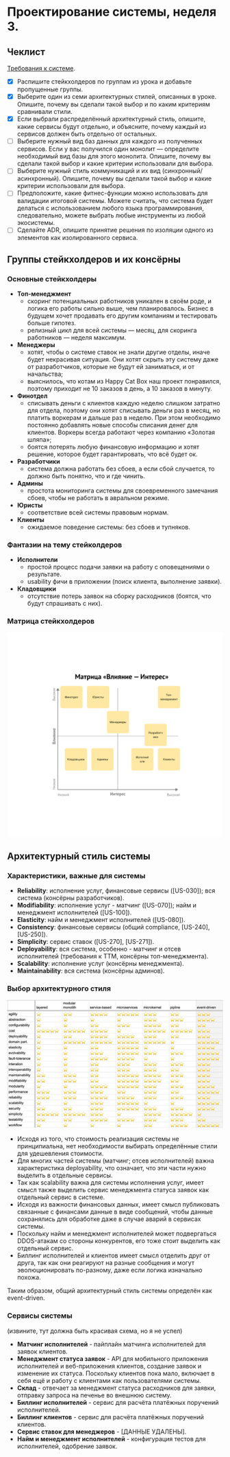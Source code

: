 # Проектирование системы, неделя 3.

## Чеклист

[Требования к системе](requirements.md).

- [x] Распишите стейкхолдеров по группам из урока и добавьте пропущенные группы.
- [x] Выберите один из семи архитектурных стилей, описанных в уроке. Опишите, почему вы сделали такой выбор и по каким критериям сравнивали стили.
- [x] Eсли выбрали распределённый архитектурный стиль, опишите, какие сервисы будут отдельно, и объясните, почему каждый из сервисов должен быть отдельно от остальных.
- [ ] Выберите нужный вид баз данных для каждого из полученных сервисов. Если у вас получился один монолит — определите необходимый вид базы для этого монолита. 
      Опишите, почему вы сделали такой выбор и какие критерии использовали для выбора.
- [ ] Выберите нужный стиль коммуникаций и их вид (синхронный/асинхронный). Опишите, почему вы сделали такой выбор и какие критерии использовали для выбора.
- [ ] Предположите, какие фитнес-функции можно использовать для валидации итоговой системы. 
      Можете считать, что система будет делаться с использованием любого языка программирования, следовательно, можете выбрать любые инструменты из любой экосистемы.
- [ ] Сделайте ADR, опишите принятие решения по изоляции одного из элементов как изолированного сервиса.

## Группы стейкхолдеров и их консёрны

### Основные стейкхолдеры

- **Топ-менеджмент**
  - скоринг потенциальных работников уникален в своём роде, и логика его работы сильно выше, чем планировалось. 
    Бизнес в будущем хочет продавать его другим компаниям и тестировать больше гипотез.
  - релизный цикл для всей системы — месяц, для скоринга работников — неделя максимум.
- **Менеджеры**
  - хотят, чтобы о системе ставок не знали другие отделы, иначе будет некрасивая ситуация. Они хотят скрыть эту систему даже от разработчиков, которые не будут ей заниматься, и от начальства;
  - выяснилось, что котам из Happy Cat Box наш проект понравился, поэтому приходит не 10 заказов в день, а 10 заказов в минуту.
- **Финотдел**
  - списывать деньги с клиентов каждую неделю слишком затратно для отдела, поэтому они хотят списывать деньги раз в месяц, но платить воркерам и дальше раз в неделю. При этом необходимо постоянно добавлять новые способы списания денег для клиентов. Воркеры всегда работают через компанию «Золотая шляпа»;
  - боятся потерять любую финансовую информацию и хотят решение, которое будет гарантировать, что всё будет ок.
- **Разработчики**
  - система должна работать без сбоев, а если сбой случается, то должно быть понятно, что и где чинить.
- **Админы**
  - простота мониторинга системы для своевременного замечания сбоев, чтобы не работать в авральном режиме.
- **Юристы**
  - соответствие всей системы правовым нормам.
- **Клиенты**
  - ожидаемое поведение системы: без сбоев и тупняков.

### Фантазии на тему стейколдеров
- **Исполнители**
  - простой процесс подачи заявки на работу с оповещениями о результате.
  - usability фичи в приложении (поиск клиента, выполнение заявки).
- **Кладовщики**
  - отсутствие потерь заявок на сборку расходников (боятся, что будут спрашивать с них).

### Матрица стейкхолдеров

![stakeholder matrix](stakeholders/stakeholder_matrix.png)

## Архитектурный стиль системы

### Характеристики, важные для системы

- **Reliability**: исполнение услуг, финансовые сервисы ([US-030]); вся система (консёрны разработчиков).
- **Modifiability**: исполнение услуг - матчинг ([US-070]); найм и менеджмент исполнителей ([US-100]).
- **Elasticity**: найм и менеджмент исполнителей ([US-080]).
- **Consistency**: финансовые сервисы (общий compliance, [US-240], [US-250]).
- **Simplicity**: сервис ставок ([US-270], [US-271]).
- **Deployability**: вся система, особенно - матчинг и отсев исполнителей (требования к ТТМ, консёрны топ-менеджмента).
- **Scalability**: исполнение услуг (консёрны менеджмента).
- **Maintainability**: вся система (консёрны админов).

### Выбор архитектурного стиля

![architecture comparison](architecture/architecture_comparison.jpg)

- Исходя из того, что стоимость реализация системы не принципиальна, нет необходимости выбирать определённые стили для удешевления стоимости.
- Для многих частей системы (матчинг; отсев исполнителей) важна характеристика deployability, что означает, что эти части нужно выделить в отдельные сервисы.
- Так как scalability важна для системы исполнения услуг, имеет смысл также выделить сервис менеджмента статуса заявок как отдельный сервис в системе.
- Исходя из важности финансовых данных, имеет смысл публиковать связанные с финансами данные в виде сообщений, чтобы данные сохранялись для обработке даже в случае аварий в сервисах системы.
- Поскольку найм и менеджмент исполнителей может подвергаться DDOS-атакам со стороны конкурентов, его тоже стоит выделить как отдельный сервис.
- Биллинг исполнителей и клиентов имеет смысл отделить друг от друга, так как они реагируют на разные сообщения и могут эволюционировать по-разному, даже если логика изначально похожа.

Таким образом, общий архитектурный стиль системы определён как event-driven.

### Сервисы системы

(извините, тут должна быть красивая схема, но я не успел)

- **Матчинг исполнителей** - пайплайн матчинга исполнителей для заявок клиентов.
- **Менеджмент статуса заявок** - API для мобильного приложения исполнителей и веб-приложения клиентов, создание заявок и изменение их статуса. 
  Поскольку клиентов пока мало, включает в себя ещё и работу с клиентами как пользователями системы.
- **Склад** - отвечает за менеджмент статуса расходников для заявки, отправку запроса на печенье во внешнюю систему.
- **Биллинг исполнителей** - сервис для расчёта платёжных поручений исполнителей.
- **Биллинг клиентов** - сервис для расчёта платёжных поручений клиентов.
- **Сервис ставок для менеджеров** - [ДАННЫЕ УДАЛЕНЫ].
- **Найм и менеджмент исполнителей** - конфигурация тестов для исполнителей, одобрение заявок.
